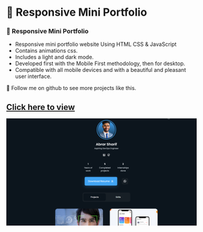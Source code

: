 # 💼 Responsive Mini Portfolio
### 💼 Responsive Mini Portfolio

- Responsive mini portfolio website Using HTML CSS & JavaScript
- Contains animations css.
- Includes a light and dark mode.
- Developed first with the Mobile First methodology, then for desktop.
- Compatible with all mobile devices and with a beautiful and pleasant user interface.

💙 Follow me on github to see more projects like this.
## [Click here to view](https://abrarsharif66.netlify.app/)

![preview img](/preview.png)
